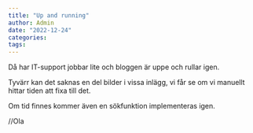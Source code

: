 ```yaml
---
title: "Up and running"
author: Admin
date: "2022-12-24"
categories: 
tags: 
---
```


Då har IT-support jobbar lite och bloggen är uppe och rullar igen. 

Tyvärr kan det saknas en del bilder i vissa inlägg, vi får se om vi manuellt hittar tiden att fixa till det. 

Om tid finnes kommer även en sökfunktion implementeras igen. 

//Ola